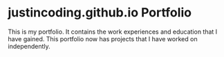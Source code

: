 # justincoding.github.io Portfolio

This is my portfolio.  It contains the work experiences and education that I have gained.  This portfolio now has projects that I have worked on independently.
